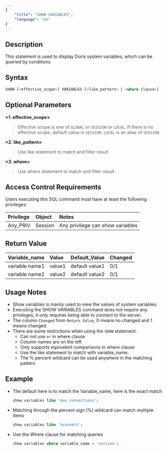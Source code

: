 ```yaml
---
{
    "title": "SHOW VARIABLES",
    "language": "en"
}
---
```


<!--
Licensed to the Apache Software Foundation (ASF) under one
or more contributor license agreements.  See the NOTICE file
distributed with this work for additional information
regarding copyright ownership.  The ASF licenses this file
to you under the Apache License, Version 2.0 (the
"License"); you may not use this file except in compliance
with the License.  You may obtain a copy of the License at

  http://www.apache.org/licenses/LICENSE-2.0

Unless required by applicable law or agreed to in writing,
software distributed under the License is distributed on an
"AS IS" BASIS, WITHOUT WARRANTIES OR CONDITIONS OF ANY
KIND, either express or implied.  See the License for the
specific language governing permissions and limitations
under the License.
-->


## Description

This statement is used to display Doris system variables, which can be queried by conditions

## Syntax

```sql
SHOW [<effective_scope>] VARIABLES [<like_pattern> | <where clause>]
```

## Optional Parameters
**<1. effective_scope>**
> Effective scope is one of `GLOBAL` or `SESSION` or `LOCAL`. If there is no effective scope, default value is `SESSION`. `LOCAL` is an alias of `SESSION`.

**<2. like_pattern>**
> Use like statement to match and filter result

**<3. where>**
> Use where statement to match and filter result

## Access Control Requirements
Users executing this SQL command must have at least the following privileges:

| Privilege  | Object | Notes                                        |
| :--------- | :----- | :------------------------------------------- |
| Any_PRIV | Session  | Any privilege can show variables |


## Return Value
| Variable_name | Value   | Default_Value                    | Changed |
|:--------------|:--------|:---------------------------------|:--------|
| variable name1      | value1 | default value1 |   0/1      |
| variable name2      | value2 | default value2 |   0/1      |


## Usage Notes

- Show variables is mainly used to view the values of system variables.
- Executing the SHOW VARIABLES command does not require any privileges, it only requires being able to connect to the server.
- The column `Changed` from `Return Value`, 0 means no changed and 1 means changed.
- There are some restrictions when using the `SHOW` statement:
  - Can not use `or` in where clause
  - Column names are on the left
  - Only supports equivalent comparisons in where clause
  - Use the like statement to match with variable_name.
  - The % percent wildcard can be used anywhere in the matching pattern


## Example


- The default here is to match the Variable_name, here is the exact match

    ```sql
    show variables like 'max_connections';
    ```


- Matching through the percent sign (%) wildcard can match multiple items

    ```sql
    show variables like '%connec%';
    ```


- Use the Where clause for matching queries

    ```sql
    show variables where variable_name = 'version';
    ```

